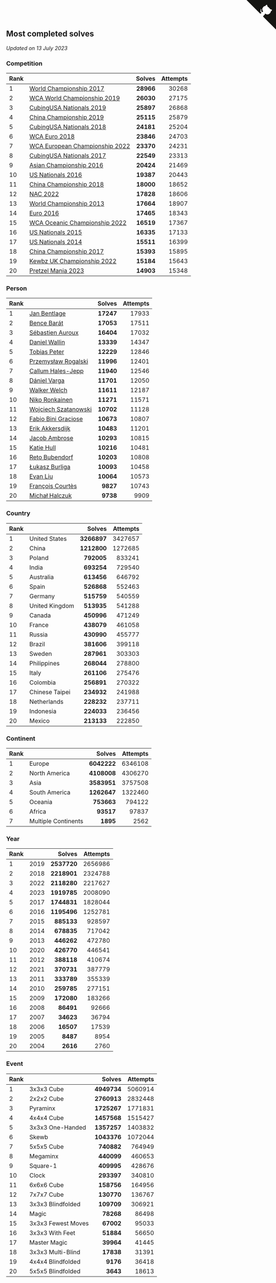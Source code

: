 ## Most completed solves

*Updated on 13 July 2023*


### Competition

| Rank |  | Solves | Attempts |
| :--- | :--- | ---: | ---: |
| 1 | [World Championship 2017](https://www.worldcubeassociation.org/competitions/WC2017) | **28966** | 30268 |
| 2 | [WCA World Championship 2019](https://www.worldcubeassociation.org/competitions/WC2019) | **26030** | 27175 |
| 3 | [CubingUSA Nationals 2019](https://www.worldcubeassociation.org/competitions/CubingUSANationals2019) | **25897** | 26868 |
| 4 | [China Championship 2019](https://www.worldcubeassociation.org/competitions/ChinaChampionship2019) | **25115** | 25879 |
| 5 | [CubingUSA Nationals 2018](https://www.worldcubeassociation.org/competitions/CubingUSANationals2018) | **24181** | 25204 |
| 6 | [WCA Euro 2018](https://www.worldcubeassociation.org/competitions/Euro2018) | **23846** | 24703 |
| 7 | [WCA European Championship 2022](https://www.worldcubeassociation.org/competitions/Euro2022) | **23370** | 24231 |
| 8 | [CubingUSA Nationals 2017](https://www.worldcubeassociation.org/competitions/CubingUSANationals2017) | **22549** | 23313 |
| 9 | [Asian Championship 2016](https://www.worldcubeassociation.org/competitions/AsianChampionship2016) | **20424** | 21469 |
| 10 | [US Nationals 2016](https://www.worldcubeassociation.org/competitions/USNationals2016) | **19387** | 20443 |
| 11 | [China Championship 2018](https://www.worldcubeassociation.org/competitions/ChinaChampionship2018) | **18000** | 18652 |
| 12 | [NAC 2022](https://www.worldcubeassociation.org/competitions/NAC2022) | **17828** | 18606 |
| 13 | [World Championship 2013](https://www.worldcubeassociation.org/competitions/WC2013) | **17664** | 18907 |
| 14 | [Euro 2016](https://www.worldcubeassociation.org/competitions/Euro2016) | **17465** | 18343 |
| 15 | [WCA Oceanic Championship 2022](https://www.worldcubeassociation.org/competitions/OC2022) | **16519** | 17367 |
| 16 | [US Nationals 2015](https://www.worldcubeassociation.org/competitions/USNationals2015) | **16335** | 17133 |
| 17 | [US Nationals 2014](https://www.worldcubeassociation.org/competitions/USNationals2014) | **15511** | 16399 |
| 18 | [China Championship 2017](https://www.worldcubeassociation.org/competitions/ChinaChampionship2017) | **15393** | 15895 |
| 19 | [Kewbz UK Championship 2022](https://www.worldcubeassociation.org/competitions/KewbzUKChampionship2022) | **15184** | 15643 |
| 20 | [Pretzel Mania 2023](https://www.worldcubeassociation.org/competitions/PretzelMania2023) | **14903** | 15348 |

### Person

| Rank |  | Solves | Attempts |
| :--- | :--- | ---: | ---: |
| 1 | [Jan Bentlage](https://www.worldcubeassociation.org/persons/2010BENT01) | **17247** | 17933 |
| 2 | [Bence Barát](https://www.worldcubeassociation.org/persons/2008BARA01) | **17053** | 17511 |
| 3 | [Sébastien Auroux](https://www.worldcubeassociation.org/persons/2008AURO01) | **16404** | 17032 |
| 4 | [Daniel Wallin](https://www.worldcubeassociation.org/persons/2013WALL03) | **13339** | 14347 |
| 5 | [Tobias Peter](https://www.worldcubeassociation.org/persons/2014PETE03) | **12229** | 12846 |
| 6 | [Przemysław Rogalski](https://www.worldcubeassociation.org/persons/2013ROGA02) | **11996** | 12401 |
| 7 | [Callum Hales-Jepp](https://www.worldcubeassociation.org/persons/2012HALE01) | **11940** | 12546 |
| 8 | [Dániel Varga](https://www.worldcubeassociation.org/persons/2008VARG01) | **11701** | 12050 |
| 9 | [Walker Welch](https://www.worldcubeassociation.org/persons/2011WELC01) | **11611** | 12187 |
| 10 | [Niko Ronkainen](https://www.worldcubeassociation.org/persons/2010RONK01) | **11271** | 11571 |
| 11 | [Wojciech Szatanowski](https://www.worldcubeassociation.org/persons/2011SZAT01) | **10702** | 11128 |
| 12 | [Fabio Bini Graciose](https://www.worldcubeassociation.org/persons/2010GRAC02) | **10673** | 10807 |
| 13 | [Erik Akkersdijk](https://www.worldcubeassociation.org/persons/2005AKKE01) | **10483** | 11201 |
| 14 | [Jacob Ambrose](https://www.worldcubeassociation.org/persons/2010AMBR01) | **10293** | 10815 |
| 15 | [Katie Hull](https://www.worldcubeassociation.org/persons/2010HULL01) | **10216** | 10481 |
| 16 | [Reto Bubendorf](https://www.worldcubeassociation.org/persons/2012BUBE01) | **10203** | 10808 |
| 17 | [Łukasz Burliga](https://www.worldcubeassociation.org/persons/2013BURL01) | **10093** | 10458 |
| 18 | [Evan Liu](https://www.worldcubeassociation.org/persons/2009LIUE01) | **10064** | 10573 |
| 19 | [François Courtès](https://www.worldcubeassociation.org/persons/2008COUR01) | **9827** | 10743 |
| 20 | [Michał Halczuk](https://www.worldcubeassociation.org/persons/2006HALC01) | **9738** | 9909 |

### Country

| Rank |  | Solves | Attempts |
| :--- | :--- | ---: | ---: |
| 1 | United States | **3266897** | 3427657 |
| 2 | China | **1212800** | 1272685 |
| 3 | Poland | **792005** | 833241 |
| 4 | India | **693254** | 729540 |
| 5 | Australia | **613456** | 646792 |
| 6 | Spain | **526868** | 552463 |
| 7 | Germany | **515759** | 540559 |
| 8 | United Kingdom | **513935** | 541288 |
| 9 | Canada | **450996** | 471249 |
| 10 | France | **438079** | 461058 |
| 11 | Russia | **430990** | 455777 |
| 12 | Brazil | **381606** | 399118 |
| 13 | Sweden | **287961** | 303303 |
| 14 | Philippines | **268044** | 278800 |
| 15 | Italy | **261106** | 275476 |
| 16 | Colombia | **256891** | 270322 |
| 17 | Chinese Taipei | **234932** | 241988 |
| 18 | Netherlands | **228232** | 237711 |
| 19 | Indonesia | **224033** | 236456 |
| 20 | Mexico | **213133** | 222850 |

### Continent

| Rank |  | Solves | Attempts |
| :--- | :--- | ---: | ---: |
| 1 | Europe | **6042222** | 6346108 |
| 2 | North America | **4108008** | 4306270 |
| 3 | Asia | **3583951** | 3757508 |
| 4 | South America | **1262647** | 1322460 |
| 5 | Oceania | **753663** | 794122 |
| 6 | Africa | **93517** | 97837 |
| 7 | Multiple Continents | **1895** | 2562 |

### Year

| Rank |  | Solves | Attempts |
| :--- | :--- | ---: | ---: |
| 1 | 2019 | **2537720** | 2656986 |
| 2 | 2018 | **2218901** | 2324788 |
| 3 | 2022 | **2118280** | 2217627 |
| 4 | 2023 | **1919785** | 2008090 |
| 5 | 2017 | **1744831** | 1828044 |
| 6 | 2016 | **1195496** | 1252781 |
| 7 | 2015 | **885133** | 928597 |
| 8 | 2014 | **678835** | 717042 |
| 9 | 2013 | **446262** | 472780 |
| 10 | 2020 | **426770** | 446541 |
| 11 | 2012 | **388118** | 410674 |
| 12 | 2021 | **370731** | 387779 |
| 13 | 2011 | **333789** | 355339 |
| 14 | 2010 | **259785** | 277151 |
| 15 | 2009 | **172080** | 183266 |
| 16 | 2008 | **86491** | 92666 |
| 17 | 2007 | **34623** | 36794 |
| 18 | 2006 | **16507** | 17539 |
| 19 | 2005 | **8487** | 8954 |
| 20 | 2004 | **2616** | 2760 |

### Event

| Rank |  | Solves | Attempts |
| :--- | :--- | ---: | ---: |
| 1 | 3x3x3 Cube | **4949734** | 5060914 |
| 2 | 2x2x2 Cube | **2760913** | 2832448 |
| 3 | Pyraminx | **1725267** | 1771831 |
| 4 | 4x4x4 Cube | **1457568** | 1515427 |
| 5 | 3x3x3 One-Handed | **1357257** | 1403832 |
| 6 | Skewb | **1043376** | 1072044 |
| 7 | 5x5x5 Cube | **740882** | 764949 |
| 8 | Megaminx | **440099** | 460653 |
| 9 | Square-1 | **409995** | 428676 |
| 10 | Clock | **293397** | 340810 |
| 11 | 6x6x6 Cube | **158756** | 164956 |
| 12 | 7x7x7 Cube | **130770** | 136767 |
| 13 | 3x3x3 Blindfolded | **109709** | 306921 |
| 14 | Magic | **78268** | 86498 |
| 15 | 3x3x3 Fewest Moves | **67002** | 95033 |
| 16 | 3x3x3 With Feet | **51884** | 56650 |
| 17 | Master Magic | **39964** | 41445 |
| 18 | 3x3x3 Multi-Blind | **17838** | 31391 |
| 19 | 4x4x4 Blindfolded | **9176** | 36418 |
| 20 | 5x5x5 Blindfolded | **3643** | 18613 |


<a href="https://github.com/JustinTimeCuber/wca_statistics" class="github-corner" aria-label="View source on Github"><svg width="80" height="80" viewBox="0 0 250 250" style="fill:#151513; color:#fff; position: absolute; top: 0; border: 0; right: 0;" aria-hidden="true"><path d="M0,0 L115,115 L130,115 L142,142 L250,250 L250,0 Z"></path><path d="M128.3,109.0 C113.8,99.7 119.0,89.6 119.0,89.6 C122.0,82.7 120.5,78.6 120.5,78.6 C119.2,72.0 123.4,76.3 123.4,76.3 C127.3,80.9 125.5,87.3 125.5,87.3 C122.9,97.6 130.6,101.9 134.4,103.2" fill="currentColor" style="transform-origin: 130px 106px;" class="octo-arm"></path><path d="M115.0,115.0 C114.9,115.1 118.7,116.5 119.8,115.4 L133.7,101.6 C136.9,99.2 139.9,98.4 142.2,98.6 C133.8,88.0 127.5,74.4 143.8,58.0 C148.5,53.4 154.0,51.2 159.7,51.0 C160.3,49.4 163.2,43.6 171.4,40.1 C171.4,40.1 176.1,42.5 178.8,56.2 C183.1,58.6 187.2,61.8 190.9,65.4 C194.5,69.0 197.7,73.2 200.1,77.6 C213.8,80.2 216.3,84.9 216.3,84.9 C212.7,93.1 206.9,96.0 205.4,96.6 C205.1,102.4 203.0,107.8 198.3,112.5 C181.9,128.9 168.3,122.5 157.7,114.1 C157.9,116.9 156.7,120.9 152.7,124.9 L141.0,136.5 C139.8,137.7 141.6,141.9 141.8,141.8 Z" fill="currentColor" class="octo-body"></path></svg></a><style>.github-corner:hover .octo-arm{animation:octocat-wave 560ms ease-in-out}@keyframes octocat-wave{0%,100%{transform:rotate(0)}20%,60%{transform:rotate(-25deg)}40%,80%{transform:rotate(10deg)}}@media (max-width:500px){.github-corner:hover .octo-arm{animation:none}.github-corner .octo-arm{animation:octocat-wave 560ms ease-in-out}}</style>
